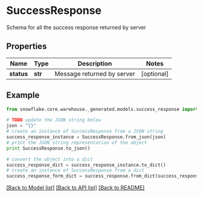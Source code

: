 # SuccessResponse

Schema for all the success response returned by server

## Properties
Name | Type | Description | Notes
------------ | ------------- | ------------- | -------------
**status** | **str** | Message returned by server | [optional] 

## Example

```python
from snowflake.core.warehouse._generated.models.success_response import SuccessResponse

# TODO update the JSON string below
json = "{}"
# create an instance of SuccessResponse from a JSON string
success_response_instance = SuccessResponse.from_json(json)
# print the JSON string representation of the object
print SuccessResponse.to_json()

# convert the object into a dict
success_response_dict = success_response_instance.to_dict()
# create an instance of SuccessResponse from a dict
success_response_form_dict = success_response.from_dict(success_response_dict)
```
[[Back to Model list]](../README.md#documentation-for-models) [[Back to API list]](../README.md#documentation-for-api-endpoints) [[Back to README]](../README.md)



